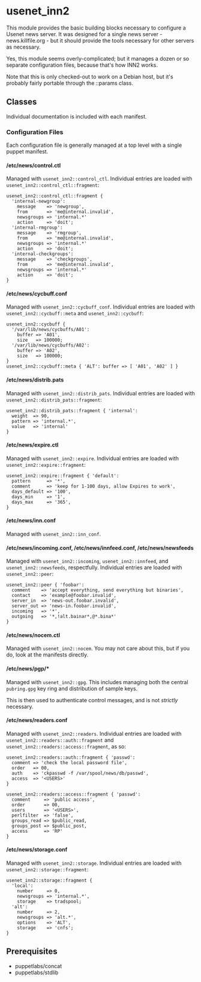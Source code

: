 # usenet\_inn2

This module provides the basic building blocks necessary to configure
a Usenet news server.  It was designed for a single news server -
news.killfile.org - but it should provide the tools necessary for other
servers as necessary.

Yes, this module seems overly-complicated; but it manages a dozen or so
separate configuration files, because that's how INN2 works.

Note that this is only checked-out to work on a Debian host, but it's
probably fairly portable through the ::params class.

## Classes

Individual documentation is included with each manifest.

### Configuration Files

Each configuration file is generally managed at a top level with a single
puppet manifest.


#### /etc/news/control.ctl

Managed with `usenet_inn2::control_ctl`.  Individual entries are loaded
with `usenet_inn2::control_ctl::fragment`:

    usenet_inn2::control_ctl::fragment { 
      'internal-newgroup':
        message    => 'newgroup',
        from       => 'me@internal.invalid',
        newsgroups => 'internal.*'
        action     => 'doit';
      'internal-rmgroup':
        message    => 'rmgroup',
        from       => 'me@internal.invalid',
        newsgroups => 'internal.*'
        action     => 'doit';
      'internal-checkgroups':
        message    => 'checkgroups',
        from       => 'me@internal.invalid',
        newsgroups => 'internal.*'
        action     => 'doit';
    }

#### /etc/news/cycbuff.conf

Managed with `usenet_inn2::cycbuff_conf`.  Individual entries are loaded
with `usenet_inn2::cycbuff::meta` and `usenet_inn2::cycbuff`:

    usenet_inn2::cycbuff { 
      '/var/lib/news/cycbuffs/A01':
        buffer => 'A01',
        size   => 100000;
      '/var/lib/news/cycbuffs/A02':
        buffer => 'A02',
        size   => 100000;
    }
    usenet_inn2::cycbuff::meta { 'ALT': buffer => [ 'A01', 'A02' ] }

#### /etc/news/distrib.pats

Managed with `usenet_inn2::distrib_pats`.  Individual entries are loaded
with `usenet_inn2::distrib_pats::fragment`:

    usenet_inn2::distrib_pats::fragment { 'internal':
      weight  => 90,
      pattern => 'internal.*',
      value   => 'internal'
    }

#### /etc/news/expire.ctl

Managed with `usenet_inn2::expire`.  Individual entries are loaded
with `usenet_inn2::expire::fragment`:

    usenet_inn2::expire::fragment { 'default':
      pattern      => '*',
      comment      => 'keep for 1-100 days, allow Expires to work',
      days_default => '100',
      days_min     => '1',
      days_max     => '365',
    }

#### /etc/news/inn.conf

Managed with `usenet_inn2::inn_conf`.

#### /etc/news/incoming.conf, /etc/news/innfeed.conf, /etc/news/newsfeeds

Managed with `usenet_inn2::incoming`, `usenet_inn2::innfeed`, and
`usenet_inn2::newsfeeds`, respectfully.  Individual entries are loaded
with `usenet_inn2::peer`:

    usenet_inn2::peer { 'foobar':
      comment    => 'accept everything, send everything but binaries',
      contact    => 'example@foobar.invalid',
      server_in  => 'news-out.foobar.invalid',
      server_out => 'news-in.foobar.invalid',
      incoming   => '*',
      outgoing   => '*,!alt.bainar*,@*.bina*'
    }

#### /etc/news/nocem.ctl

Managed with `usenet_inn2::nocem`.  You may not care about this, but if
you do, look at the manifests directly.

#### /etc/news/pgp/\*

Managed with `usenet_inn2::gpg`.  This includes managing both the central 
`pubring.gpg` key ring and distribution of sample keys.

This is then used to authenticate control messages, and is not *strictly*
necessary.

#### /etc/news/readers.conf

Managed with `usenet_inn2::readers`.  Individual entries
are loaded with `usenet_inn2::readers::auth::fragment` and
`usenet_inn2::readers::access::fragment`, as so:

    usenet_inn2::readers::auth::fragment { 'passwd':
      comment => 'check the local password file',
      order   => 00,
      auth    => 'ckpasswd -f /var/spool/news/db/passwd',
      access  => '<USERS>'
    }

    usenet_inn2::readers::access::fragment { 'passwd':
      comment     => 'public access',
      order       => 00,
      users       => '<USERS>',
      perlfilter  => 'false',
      groups_read => $public_read,
      groups_post => $public_post,
      access      => 'RP'
    }

#### /etc/news/storage.conf

Managed with `usenet_inn2::storage`.  Individual entries are loaded
with `usenet_inn2::storage::fragment`:

    usenet_inn2::storage::fragment {
      'local':
        number     => 0,
        newsgroups => 'internal.*',
        storage    => tradspool;
      'alt':
        number     => 2,
        newsgroups => 'alt.*',
        options    => 'ALT',
        storage    => 'cnfs';
    }

## Prerequisites

* puppetlabs/concat
* puppetlabs/stdlib
